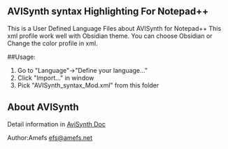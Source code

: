 ## AVISynth syntax Highlighting For Notepad++
This is a User Defined Language Files about AVISynth for Notepad++
This xml profile work well with Obsidian theme. You can choose Obsidian or Change the color profile in xml.

##Usage:
1) Go to "Language"->"Define your language..."
2) Click "Import..." in window
3) Pick "AVISynth_syntax_Mod.xml" from this folder

## About AVISynth
Detail information in [AviSynth Doc](http://avisynth.nl/)

Author:Amefs
efs@amefs.net